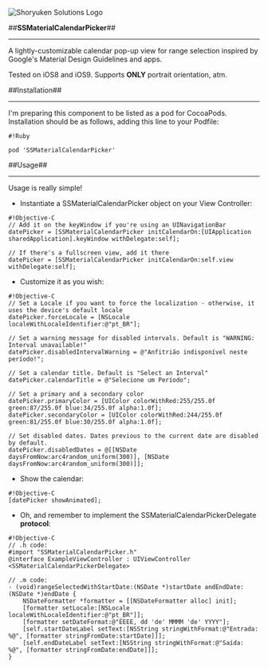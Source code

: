 ![Shoryuken Solutions Logo](http://i.imgur.com/hBbIN4k.png "Shoryuken Solutions")



##**SSMaterialCalendarPicker**##
****************************
A lightly-customizable calendar pop-up view for range selection inspired by Google's Material Design Guidelines and apps.

Tested on iOS8 and iOS9. Supports **ONLY** portrait orientation, atm.


##Installation##
****************
I'm preparing this component to be listed as a pod for CocoaPods.  
Installation should be as follows, adding this line to your Podfile:

```
#!Ruby

pod 'SSMaterialCalendarPicker'
```

##Usage##
*********
Usage is really simple!

* Instantiate a SSMaterialCalendarPicker object on your View Controller:

```
#!Objective-C
// Add it on the keyWindow if you're using an UINavigationBar
datePicker = [SSMaterialCalendarPicker initCalendarOn:[UIApplication sharedApplication].keyWindow withDelegate:self];

// If there's a fullscreen view, add it there
datePicker = [SSMaterialCalendarPicker initCalendarOn:self.view withDelegate:self];
```

* Customize it as you wish:

```
#!Objective-C
// Set a Locale if you want to force the localization - otherwise, it uses the device's default locale
datePicker.forceLocale = [NSLocale localeWithLocaleIdentifier:@"pt_BR"];

// Set a warning message for disabled intervals. Default is "WARNING: Interval unavailable!"
datePicker.disabledIntervalWarning = @"Anfitrião indisponível neste período!";

// Set a calendar title. Default is "Select an Interval"
datePicker.calendarTitle = @"Selecione um Período";

// Set a primary and a secondary color
datePicker.primaryColor = [UIColor colorWithRed:255/255.0f green:87/255.0f blue:34/255.0f alpha:1.0f];
datePicker.secondaryColor = [UIColor colorWithRed:244/255.0f green:81/255.0f blue:30/255.0f alpha:1.0f];

// Set disabled dates. Dates previous to the current date are disabled by default.
datePicker.disabledDates = @[[NSDate daysFromNow:arc4random_uniform(300)], [NSDate daysFromNow:arc4random_uniform(300)]];
```

* Show the calendar:

```
#!Objective-C
[datePicker showAnimated];
```

* Oh, and remember to implement the SSMaterialCalendarPickerDelegate **protocol**:

```
#!Objective-C
// .h code:
#import "SSMaterialCalendarPicker.h"
@interface ExampleViewController : UIViewController <SSMaterialCalendarPickerDelegate>

// .m code:
- (void)rangeSelectedWithStartDate:(NSDate *)startDate andEndDate:(NSDate *)endDate {
    NSDateFormatter *formatter = [[NSDateFormatter alloc] init];
    [formatter setLocale:[NSLocale localeWithLocaleIdentifier:@"pt_BR"]];
    [formatter setDateFormat:@"EEEE, dd 'de' MMMM 'de' YYYY"];
    [self.startDateLabel setText:[NSString stringWithFormat:@"Entrada: %@", [formatter stringFromDate:startDate]]];
    [self.endDateLabel setText:[NSString stringWithFormat:@"Saída: %@", [formatter stringFromDate:endDate]]];
}
```